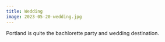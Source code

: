 ```yaml
---
title: Wedding
image: 2023-05-20-wedding.jpg
---
```


Portland is quite the bachlorette party and wedding destination.

<!--more-->
